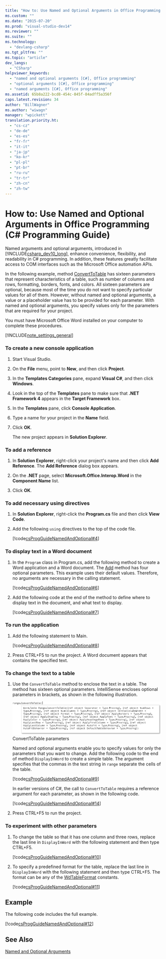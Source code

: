 ```yaml
---
title: "How to: Use Named and Optional Arguments in Office Programming (C# Programming Guide)"
ms.custom: ""
ms.date: "2015-07-20"
ms.prod: "visual-studio-dev14"
ms.reviewer: ""
ms.suite: ""
ms.technology: 
  - "devlang-csharp"
ms.tgt_pltfrm: ""
ms.topic: "article"
dev_langs: 
  - "CSharp"
helpviewer_keywords: 
  - "named and optional arguments [C#], Office programming"
  - "optional arguments [C#], Office programming"
  - "named arguments [C#], Office programming"
ms.assetid: 65b8a222-bcd8-454c-845f-84adff5a356f
caps.latest.revision: 34
author: "BillWagner"
ms.author: "wiwagn"
manager: "wpickett"
translation.priority.ht: 
  - "cs-cz"
  - "de-de"
  - "es-es"
  - "fr-fr"
  - "it-it"
  - "ja-jp"
  - "ko-kr"
  - "pl-pl"
  - "pt-br"
  - "ru-ru"
  - "tr-tr"
  - "zh-cn"
  - "zh-tw"
---
```

# How to: Use Named and Optional Arguments in Office Programming (C# Programming Guide)
Named arguments and optional arguments, introduced in [!INCLUDE[csharp_dev10_long](../classes-and-structs/includes/csharp_dev10_long_md.md)], enhance convenience, flexibility, and readability in C# programming. In addition, these features greatly facilitate access to COM interfaces such as the Microsoft Office automation APIs.  
  
 In the following example, method [ConvertToTable](http://go.microsoft.com/fwlink/?LinkId=145378) has sixteen parameters that represent characteristics of a table, such as number of columns and rows, formatting, borders, fonts, and colors. All sixteen parameters are optional, because most of the time you do not want to specify particular values for all of them. However, without named and optional arguments, a value or a placeholder value has to be provided for each parameter. With named and optional arguments, you specify values only for the parameters that are required for your project.  
  
 You must have Microsoft Office Word installed on your computer to complete these procedures.  
  
 [!INCLUDE[note_settings_general](../assemblies-gac/includes/note_settings_general_md.md)]  
  
### To create a new console application  
  
1.  Start Visual Studio.  
  
2.  On the **File** menu, point to **New**, and then click **Project**.  
  
3.  In the **Templates Categories** pane, expand **Visual C#**, and then click **Windows**.  
  
4.  Look in the top of the **Templates** pane to make sure that **.NET Framework 4** appears in the **Target Framework** box.  
  
5.  In the **Templates** pane, click **Console Application**.  
  
6.  Type a name for your project in the **Name** field.  
  
7.  Click **OK**.  
  
     The new project appears in **Solution Explorer**.  
  
### To add a reference  
  
1.  In **Solution Explorer**, right-click your project's name and then click **Add Reference**. The **Add Reference** dialog box appears.  
  
2.  On the **.NET** page, select **Microsoft.Office.Interop.Word** in the **Component Name** list.  
  
3.  Click **OK**.  
  
### To add necessary using directives  
  
1.  In **Solution Explorer**, right-click the **Program.cs** file and then click **View Code**.  
  
2.  Add the following `using` directives to the top of the code file.  
  
     [!code[csProgGuideNamedAndOptional#4](../classes-and-structs/codesnippet/CSharp/65b8a222-bcd8-454c-845f-84adff5a356f_1.cs)]  
  
### To display text in a Word document  
  
1.  In the `Program` class in Program.cs, add the following method to create a Word application and a Word document. The [Add](http://go.microsoft.com/fwlink/?LinkId=145381) method has four optional parameters. This example uses their default values. Therefore, no arguments are necessary in the calling statement.  
  
     [!code[csProgGuideNamedAndOptional#6](../classes-and-structs/codesnippet/CSharp/65b8a222-bcd8-454c-845f-84adff5a356f_2.cs)]  
  
2.  Add the following code at the end of the method to define where to display text in the document, and what text to display.  
  
     [!code[csProgGuideNamedAndOptional#7](../classes-and-structs/codesnippet/CSharp/65b8a222-bcd8-454c-845f-84adff5a356f_3.cs)]  
  
### To run the application  
  
1.  Add the following statement to Main.  
  
     [!code[csProgGuideNamedAndOptional#8](../classes-and-structs/codesnippet/CSharp/65b8a222-bcd8-454c-845f-84adff5a356f_4.cs)]  
  
2.  Press CTRL+F5 to run the project. A Word document appears that contains the specified text.  
  
### To change the text to a table  
  
1.  Use the `ConvertToTable` method to enclose the text in a table. The method has sixteen optional parameters. IntelliSense encloses optional parameters in brackets, as shown in the following illustration.  
  
     ![List of parameters for ConvertToTable method.](../classes-and-structs/media/convert_tableparameters.png "Convert_TableParameters")  
ConvertToTable parameters  
  
     Named and optional arguments enable you to specify values for only the parameters that you want to change. Add the following code to the end of method `DisplayInWord` to create a simple table. The argument specifies that the commas in the text string in `range` separate the cells of the table.  
  
     [!code[csProgGuideNamedAndOptional#9](../classes-and-structs/codesnippet/CSharp/65b8a222-bcd8-454c-845f-84adff5a356f_5.cs)]  
  
     In earlier versions of C#, the call to `ConvertToTable` requires a reference argument for each parameter, as shown in the following code.  
  
     [!code[csProgGuideNamedAndOptional#14](../classes-and-structs/codesnippet/CSharp/65b8a222-bcd8-454c-845f-84adff5a356f_6.cs)]  
  
2.  Press CTRL+F5 to run the project.  
  
### To experiment with other parameters  
  
1.  To change the table so that it has one column and three rows, replace the last line in `DisplayInWord` with the following statement and then type CTRL+F5.  
  
     [!code[csProgGuideNamedAndOptional#10](../classes-and-structs/codesnippet/CSharp/65b8a222-bcd8-454c-845f-84adff5a356f_7.cs)]  
  
2.  To specify a predefined format for the table, replace the last line in `DisplayInWord` with the following statement and then type CTRL+F5. The format can be any of the [WdTableFormat](http://go.microsoft.com/fwlink/?LinkId=145382) constants.  
  
     [!code[csProgGuideNamedAndOptional#11](../classes-and-structs/codesnippet/CSharp/65b8a222-bcd8-454c-845f-84adff5a356f_8.cs)]  
  
## Example  
 The following code includes the full example.  
  
 [!code[csProgGuideNamedAndOptional#12](../classes-and-structs/codesnippet/CSharp/65b8a222-bcd8-454c-845f-84adff5a356f_9.cs)]  
  
## See Also  
 [Named and Optional Arguments](../classes-and-structs/named-and-optional-arguments--csharp-programming-guide-.md)